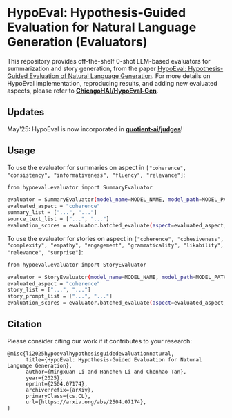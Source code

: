 # HypoEval: Hypothesis-Guided Evaluation for Natural Language Generation (Evaluators)
This repository provides off-the-shelf 0-shot LLM-based evaluators for summarization and story generation, from the paper [HypoEval: Hypothesis-Guided Evaluation of Natural Language Generation](https://arxiv.org/abs/2504.07174). For more details on HypoEval implementation, reproducing results, and adding new evaluated aspects, please refer to [**ChicagoHAI/HypoEval-Gen**](https://github.com/ChicagoHAI/HypoEval-Gen).

## Updates

May'25: HypoEval is now incorporated in [**quotient-ai/judges**](https://github.com/quotient-ai/judges)!

## Usage

To use the evaluator for summaries on aspect in `["coherence", "consistency", "informativeness", "fluency", "relevance"]`:

```bash
from hypoeval.evaluator import SummaryEvaluator

evaluator = SummaryEvaluator(model_name=MODEL_NAME, model_path=MODEL_PATH) # (optional) specify model path for local models
evaluated_aspect = "coherence"
summary_list = ["...", "..."]
source_text_list = ["...", "..."]
evaluation_scores = evaluator.batched_evaluate(aspect=evaluated_aspect, summaries=summary_list, source_texts=source_text_list)
```

To use the evaluator for stories on aspect in `["coherence", "cohesiveness", "complexity", "empathy", "engagement", "grammaticality", "likability", "relevance", "surprise"]`:

```bash
from hypoeval.evaluator import StoryEvaluator

evaluator = StoryEvaluator(model_name=MODEL_NAME, model_path=MODEL_PATH) # (optional) specify model path for local models
evaluated_aspect = "coherence"
story_list = ["...", "..."]
story_prompt_list = ["...", "..."]
evaluation_scores = evaluator.batched_evaluate(aspect=evaluated_aspect, stories=story_list, story_prompts=story_prompt_list)
```

## Citation

Please consider citing our work if it contributes to your research:

```
@misc{li2025hypoevalhypothesisguidedevaluationnatural,
      title={HypoEval: Hypothesis-Guided Evaluation for Natural Language Generation}, 
      author={Mingxuan Li and Hanchen Li and Chenhao Tan},
      year={2025},
      eprint={2504.07174},
      archivePrefix={arXiv},
      primaryClass={cs.CL},
      url={https://arxiv.org/abs/2504.07174}, 
}
```